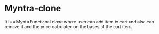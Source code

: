 # Myntra-clone

It is a Mynta Functional clone where user can add item to cart and also can remove it and the price calculated on the bases of the cart item.
